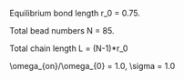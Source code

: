 Equilibrium bond length r_0 = 0.75.

Total bead numbers N = 85.

Total chain length L = (N-1)*r_0

\omega_{on}/\omega_{0} = 1.0, \sigma = 1.0
